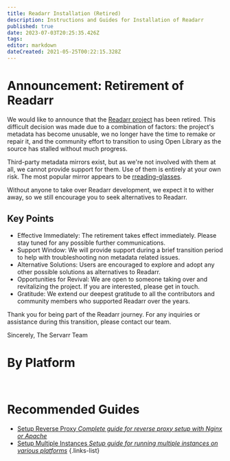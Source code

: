 ```yaml
---
title: Readarr Installation (Retired)
description: Instructions and Guides for Installation of Readarr
published: true
date: 2023-07-03T20:25:35.426Z
tags:
editor: markdown
dateCreated: 2021-05-25T00:22:15.328Z
---
```


# Announcement: Retirement of Readarr

We would like to announce that the [Readarr project](https://github.com/Readarr/Readarr) has been retired. This difficult decision was made due to a combination of factors: the project's metadata has become unusable, we no longer have the time to remake or repair it, and the community effort to transition to using Open Library as the source has stalled without much progress.

Third-party metadata mirrors exist, but as we're not involved with them at all, we cannot provide support for them. Use of them is entirely at your own risk. The most popular mirror appears to be [rreading-glasses](https://github.com/blampe/rreading-glasses).

Without anyone to take over Readarr development, we expect it to wither away, so we still encourage you to seek alternatives to Readarr.

## Key Points

- Effective Immediately: The retirement takes effect immediately. Please stay tuned for any possible further communications.
- Support Window: We will provide support during a brief transition period to help with troubleshooting non metadata related issues.
- Alternative Solutions: Users are encouraged to explore and adopt any other possible solutions as alternatives to Readarr.
- Opportunities for Revival: We are open to someone taking over and revitalizing the project. If you are interested, please get in touch.
- Gratitude: We extend our deepest gratitude to all the contributors and community members who supported Readarr over the years.

Thank you for being part of the Readarr journey. For any inquiries or assistance during this transition, please contact our team.

Sincerely,
The Servarr Team

# By Platform

[<i class="fab fa-windows" style="font-size: 3em;"></i>](/readarr/installation/windows)&nbsp;&nbsp;&nbsp;&nbsp;[<i class="fab fa-linux" style="font-size: 3em;"></i>](/readarr/installation/linux)&nbsp;&nbsp;&nbsp;&nbsp;[<i class="fab fa-apple" style="font-size: 3em;"></i>](/readarr/installation/macos)&nbsp;&nbsp;&nbsp;&nbsp;[<i class="fab fa-freebsd" style="font-size: 3em;"></i>](/readarr/installation/freebsd)&nbsp;&nbsp;&nbsp;&nbsp;[<i class="fab fa-docker" style="font-size: 3em;"></i>](/readarr/installation/docker)

# Recommended Guides

- [Setup Reverse Proxy *Complete guide for reverse proxy setup with Nginx or Apache*](/readarr/installation/reverse-proxy)
- [Setup Multiple Instances *Setup guide for running multiple instances on various platforms*](/readarr/installation/multiple-instances)
{.links-list}
